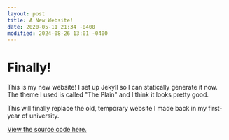 ```yaml
---
layout: post
title: A New Website!
date: 2020-05-11 21:34 -0400
modified: 2024-08-26 13:01 -0400
---
```


# Finally!

This is my new website! I set up Jekyll so I can statically generate it now. The theme I used is called "The Plain" and I think it looks pretty good.

This will finally replace the old, temporary website I made back in my first-year of university.


[View the source code here.](https://github.com/AideTechBot/personal-website)
